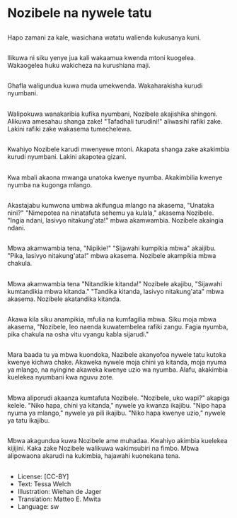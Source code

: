 # Nozibele na nywele tatu

##
Hapo zamani za kale, wasichana watatu walienda kukusanya kuni.

##
Ilikuwa ni siku yenye jua kali wakaamua kwenda mtoni kuogelea. Wakaogelea huku wakicheza na kurushiana maji.

##
Ghafla waligundua kuwa muda umekwenda. Wakaharakisha kurudi nyumbani.

##
Walipokuwa wanakaribia kufika nyumbani, Nozibele akajishika shingoni. Alikuwa amesahau shanga zake! "Tafadhali turudini!" aliwasihi rafiki zake. Lakini rafiki zake wakasema tumechelewa.

##
Kwahiyo Nozibele karudi mwenyewe mtoni. Akapata shanga zake akakimbia kurudi nyumbani. Lakini akapotea gizani.

##
Kwa mbali akaona mwanga unatoka kwenye nyumba. Akakimbilia kwenye nyumba na kugonga mlango.

##
Akastajabu kumwona umbwa akifungua mlango na akasema, "Unataka nini?" "Nimepotea na ninatafuta sehemu ya kulala," akasema Nozibele. "Ingia ndani, lasivyo nitakung'ata!" mbwa akamwambia. Nozibele akaingia ndani.

##
Mbwa akamwambia tena, "Nipikie!" "Sijawahi kumpikia mbwa" akaijibu. "Pika, lasivyo nitakung'ata!" mbwa akasema. Nozibele akampikia mbwa chakula.

##
Mbwa akamwambia tena "Nitandikie kitanda!" Nozibele akajibu, "Sijawahi kumtandikia mbwa kitanda." "Tandika kitanda, lasivyo nitakung'ata" mbwa akasema. Nozibele akatandika kitanda.

##
Akawa kila siku anampikia, mfulia na kumfagilia mbwa. Siku moja mbwa akasema, "Nozibele, leo naenda kuwatembelea rafiki zangu. Fagia nyumba, pika chakula na osha vitu vyangu kabla sijarudi."

##
Mara baada tu ya mbwa kuondoka, Nazibele akanyofoa nywele tatu kutoka kwenye kichwa chake. Akaweka nywele moja chini ya kitanda, moja nyuma ya mlango, na nyingine akaweka kwenye uzio wa nyumba. Alafu, akakimbia kuelekea nyumbani kwa nguvu zote.

##
Mbwa aliporudi akaanza kumtafuta Nozibele. "Nozibele, uko wapi?" akapiga kelele. "Niko hapa, chini ya kitanda," nywele ya kwanza ikajibu. "Nipo hapa nyuma ya mlango," nywele ya pili ikajibu. "Niko hapa kwenye uzio," nywele ya tatu ikajibu.

##
Mbwa akagundua kuwa Nozibele ame muhadaa. Kwahiyo akimbia kuelekea kijijini. Kaka zake Nozibele walikuwa wakimsubiri na fimbo. Mbwa alipowaona akarudi na kukimbia, hajawahi kuonekana tena.

##
* License: [CC-BY]
* Text: Tessa Welch
* Illustration: Wiehan de Jager
* Translation: Matteo E. Mwita
* Language: sw
